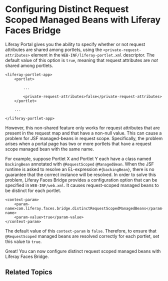 # Configuring Distinct Request Scoped Managed Beans with Liferay Faces Bridge

Liferay Portal gives you the ability to specify whether or not request
attributes are shared among portlets, using the `<private-request-attributes>`
element in the `WEB-INF/liferay-portlet.xml` descriptor. The default value of
this option is `true`, meaning that request attributes are *not* shared among
portlets. 

    <liferay-portlet-app>
        <portlet>

            ...

            <private-request-attributes>false</private-request-attributes>
        </portlet>

        ...

    </liferay-portlet-app>

However, this non-shared feature only works for request attributes that are
present in the request map and that have a non-null value. This can cause a
problem for JSF managed-beans in request scope. Specifically, the problem arises
when a portal page has two or more portlets that have a request scope managed
bean with the same name.

For example, suppose Portlet X and Portlet Y each have a class named
`BackingBean` annotated with `@RequestScoped` `@ManagedBean`. When the JSF
runtime is asked to resolve an EL-expression `#{backingBean}`, there is no
guarantee that the correct instance will be resolved. In order to solve this
problem, Liferay Faces Bridge provides a configuration option that can be
specified in `WEB-INF/web.xml`. It causes request-scoped managed beans to be
distinct for each portlet. 

    <context-param>
        <param-name>com.liferay.faces.bridge.distinctRequestScopedManagedBeans</param-name>
        <param-value>true</param-value>
    </context-param>

The default value of this `context-param` is `false`. Therefore, to ensure that
`@RequestScoped` managed beans are resolved correctly for each portlet, set this
value to `true`. 

Great! You can now configure distinct request scoped managed beans with Liferay
Faces Bridge. 

## Related Topics

<!-- Add once JSF tutorials are finished. -Cody -->

